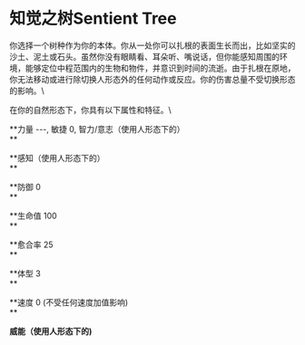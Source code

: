 # 知觉之树Sentient Tree 

你选择一个树种作为你的本体。你从一处你可以扎根的表面生长而出，比如坚实的沙土、泥土或石头。虽然你没有眼睛看、耳朵听、嘴说话，但你能感知周围的环境，能够定位中程范围内的生物和物件，并意识到时间的流逝。由于扎根在原地，你无法移动或进行除切换人形态外的任何动作或反应。你的伤害总量不受切换形态的影响。\

在你的自然形态下，你具有以下属性和特征。\

**力量 ---, 敏捷 0, 智力/意志（使用人形态下的）\
**

**感知（使用人形态下的）\
**

**防御 0\
**

**生命值 100\
**

**愈合率 25\
**

**体型 3\
**

**速度 0 (不受任何速度加值影响)\
**

**威能（使用人形态下的)**
